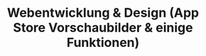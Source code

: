 ---
draft: false
name: "Emilian"
title: "Webentwicklung & Design (App Store Vorschaubilder & einige Funktionen)"
avatar: {
    src: "/images/profile/emilian-full.svg",
    alt: "Emilian Schiller"
}
publishDate: "2023-12-03 22:00"
mail_link: "mailto:emilian@bahnfinder.app"
mail: "emilian@bahnfinder.app"
---